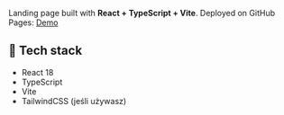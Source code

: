 Landing page built with **React + TypeScript + Vite**.
Deployed on GitHub Pages: [Demo](https://przwojwwp.github.io/think1st)

## 🚀 Tech stack

- React 18
- TypeScript
- Vite
- TailwindCSS (jeśli używasz)
